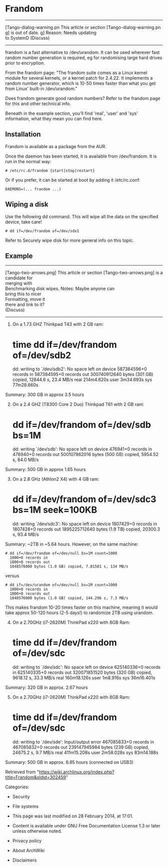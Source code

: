 Frandom
=======

  ------------------------ ------------------------ ------------------------
  [Tango-dialog-warning.pn This article or section  [Tango-dialog-warning.pn
  g]                       is out of date.          g]
                           Reason: Needs updating   
                           to SystemD (Discuss)     
  ------------------------ ------------------------ ------------------------

frandom is a fast alternative to /dev/urandom. It can be used wherever
fast random number generation is required, eg for randomising large hard
drives prior to encryption.

From the frandom page: "The frandom suite comes as a Linux kernel module
for several kernels, or a kernel patch for 2.4.22. It implements a
random number generator, which is 10-50 times faster than what you get
from Linux' built-in /dev/urandom."

Does frandom generate good random numbers? Refer to the frandom page for
this and other technical info.

Beneath in the example section, you'll find 'real', 'user' and 'sys'
information, what they mean you can find here.

Installation
------------

Frandom is available as a package from the AUR.

Once the daemon has been started, it is available from /dev/frandom. It
is run in the normal way:

    # /etc/rc.d/frandom {start|stop|restart}

Or if you prefer, it can be started at boot by adding it /etc/rc.conf:

    DAEMONS=(... frandom ...)

Wiping a disk
-------------

Use the following dd command. This will wipe all the data on the
specified device, take care!

    # dd if=/dev/frandom of=/dev/sdx1

Refer to Securely wipe disk for more general info on this topic.

Example
-------

  ------------------------ ------------------------ ------------------------
  [Tango-two-arrows.png]   This article or section  [Tango-two-arrows.png]
                           is a candidate for       
                           merging with             
                           Benchmarking disk wipes. 
                           Notes: Maybe anyone can  
                           bring this to nicer      
                           Formatting, move it      
                           there and link to it?    
                           (Discuss)                
  ------------------------ ------------------------ ------------------------

1) On a 1.73 GHZ Thinkpad T43 with 2 GB ram:

    # time dd if=/dev/frandom of=/dev/sdb2
     dd: writing to `/dev/sdb2': No space left on device
     587384596+0 records in
     587384595+0 records out
     300740912640 bytes (301 GB) copied, 12844.6 s, 23.4 MB/s
     real    214m4.620s
     user    3m34.693s
     sys     77m28.660s

Summary: 300 GB in approx 3.5 hours

  
 2) On a 2.4 GHZ (T8300 Core 2 Duo) Thinkpad T61 with 2 GB ram:

    # dd if=/dev/frandom of=/dev/sdb bs=1M
      dd: writing `/dev/sdb': No space left on device
      476941+0 records in
      476940+0 records out
      500107862016 bytes (500 GB) copied, 5954.52 s, 84.0 MB/s

Summary: 500 GB in approx 1.65 hours

  
 3) On a 2.8 GHz (Athlon2 X4) with 4 GB ram:

    # dd if=/dev/frandom of=/dev/sdc3 bs=1M seek=100KB
      dd: writing `/dev/sdc3': No space left on device
      1807429+0 records in
      1807428+0 records out
      1895225712640 bytes (1.9 TB) copied, 20300.3 s, 93.4 MB/s

Summary: ~2TB in ~5.64 hours. However, on the same machine:

    # dd if=/dev/frandom of=/dev/null bs=1M count=1000
      1000+0 records in
      1000+0 records out
      1048576000 bytes (1.0 GB) copied, 7.81581 s, 134 MB/s

versus

    # dd if=/dev/urandom of=/dev/null bs=1M count=1000
      1000+0 records in
      1000+0 records out
      1048576000 bytes (1.0 GB) copied, 144.296 s, 7.3 MB/s

This makes frandom 10-20 times faster on this machine, meaning it would
take approx 50-120 hours (2-5 days!) to randomize 2TB using urandom.

4) On a 2.70GHz (i7-2620M) ThinkPad x220 with 8GB Ram:

    # time dd if=/dev/frandom of=/dev/sdc
      dd: writing to `/dev/sdc': No space left on device
      625140336+0 records in
      625140335+0 records out
      320071851520 bytes (320 GB) copied, 9618.12 s, 33.3 MB/s
      real    160m18.126s
      user    1m8.916s
      sys     36m16.401s

Summary: 320 GB in approx. 2.67 hours

5) On a 2.70GHz (i7-2620M) ThinkPad x220 with 8GB Ram:

    # time dd if=/dev/frandom of=/dev/sdc
      dd: writing to `/dev/sde': Input/output error
      467085833+0 records in
      467085832+0 records out
      239147945984 bytes (239 GB) copied, 24675.2 s, 9.7 MB/s
      real    411m15.208s
      user    2m58.028s
      sys     83m14.188s

Summary: 500 GB in approx. 6.85 hours (connected on USB3)

Retrieved from
"https://wiki.archlinux.org/index.php?title=Frandom&oldid=302459"

Categories:

-   Security
-   File systems

-   This page was last modified on 28 February 2014, at 17:01.
-   Content is available under GNU Free Documentation License 1.3 or
    later unless otherwise noted.
-   Privacy policy
-   About ArchWiki
-   Disclaimers
